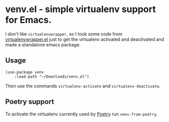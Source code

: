 # venv.el - simple virtualenv support for Emacs.

I don't like `virtualenvwrapper`, so I took some code from [virtualenvwrapper.el](https://github.com/porterjamesj/virtualenvwrapper.el)
just to get the virtualenv activated and deactivated and made a standalone emacs package.

## Usage

``` emacs-lisp
(use-package venv
    :load-path "~/Downloads/venv.el")
```

Then use the commands `virtualenv-activate` and `virtualenv-deactivate`.

## Poetry support

To activate the virtualenv currently used by [Poetry](https://github.com/sdispater/poetry) run
`venv-from-poetry`.
